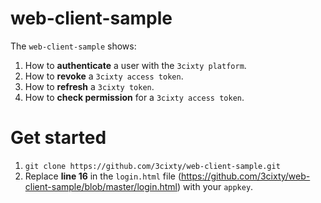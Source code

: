 web-client-sample
=================

The `web-client-sample` shows:

1. How to **authenticate** a user with the `3cixty platform`.
2. How to **revoke** a `3cixty access token`.
3. How to **refresh** a `3cixty token`.
4. How to **check permission** for a `3cixty access token`.

Get started
================
1. `git clone https://github.com/3cixty/web-client-sample.git`
2. Replace **line 16** in the `login.html` file (https://github.com/3cixty/web-client-sample/blob/master/login.html) with your `appkey`.
